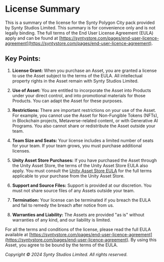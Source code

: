 # License Summary

This is a summary of the license for the Synty Polygon City pack provided by Synty Studios Limited. This summary is for convenience only
and is not legally binding. The full terms of the End User License Agreement (EULA) apply and can be found at [https://syntystore.com/pages/end-user-licence-agreement](https://syntystore.com/pages/end-user-licence-agreement).

## Key Points:

1. **License Grant:**
   When you purchase an Asset, you are granted a license to use the Asset subject to the terms of the EULA. All intellectual property rights in the Asset remain with Synty Studios Limited.

2. **Use of Asset:**
   You are entitled to incorporate the Asset into Products under your direct control, and into promotional materials for those Products. You can adapt the Asset for these purposes.

3. **Restrictions:**
   There are important restrictions on your use of the Asset. For example, you cannot use the Asset for Non-Fungible Tokens (NFTs), in Blockchain projects, Metaverse-related content, or with Generative AI Programs. You also cannot share or redistribute the Asset outside your team.

4. **Team Size and Seats:**
   Your license includes a limited number of seats for your team. If your team grows, you must purchase additional licenses.

5. **Unity Asset Store Purchases:**
   If you have purchased the Asset through the Unity Asset Store, the terms of the Unity Asset Store EULA also apply. You must consult the [Unity Asset Store EULA](https://unity3d.com/legal/as_terms) for the full terms applicable to your purchase from the Unity Asset Store.

6. **Support and Source Files:**
   Support is provided at our discretion. You must not share source files of any Assets outside your team.

7. **Termination:**
   Your license can be terminated if you breach the EULA and fail to remedy the breach after notice from us.

8. **Warranties and Liability:**
   The Assets are provided "as is" without warranties of any kind, and our liability is limited.

For all the terms and conditions of the license, please read the full EULA available at [https://syntystore.com/pages/end-user-licence-agreement](https://syntystore.com/pages/end-user-licence-agreement). By using this Asset, you agree to be bound by the terms of the EULA.

_Copyright © 2024 Synty Studios Limited. All rights reserved._
